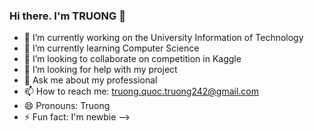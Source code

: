 ### Hi there. I'm TRUONG 👋


- 🔭 I’m currently working on the University Information of Technology
- 🌱 I’m currently learning Computer Science
- 👯 I’m looking to collaborate on competition in Kaggle
- 🤔 I’m looking for help with my project
- 💬 Ask me about my professional
- 📫 How to reach me: truong.quoc.truong242@gmail.com
- 😄 Pronouns: Truong
- ⚡ Fun fact: I'm newbie
-->

<!--
**quoctruong242/quoctruong242** is a ✨ _special_ ✨ repository because its `README.md` (this file) appears on your GitHub profile.

Here are some ideas to get you started:

